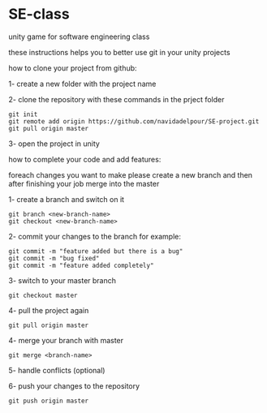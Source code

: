 # SE-class
unity game for software engineering class

these instructions helps you to better use git in your unity projects

how to clone your project from github:

1- create a new folder with the project name

2- clone the repository with these commands in the prject folder

    git init
    git remote add origin https://github.com/navidadelpour/SE-project.git
    git pull origin master


3- open the project in unity

how to complete your code and add features:

foreach changes you want to make please create a new branch and then after finishing your job merge into the master

1- create a branch and switch on it
    
    git branch <new-branch-name>
    git checkout <new-branch-name>

2- commit your changes to the branch for example:

    git commit -m "feature added but there is a bug"
    git commit -m "bug fixed"
    git commit -m "feature added completely"
    
3- switch to your master branch

    git checkout master
    
4- pull the project again 

    git pull origin master

4- merge your branch with master

    git merge <branch-name>

5- handle conflicts (optional)

6- push your changes to the repository

    git push origin master
